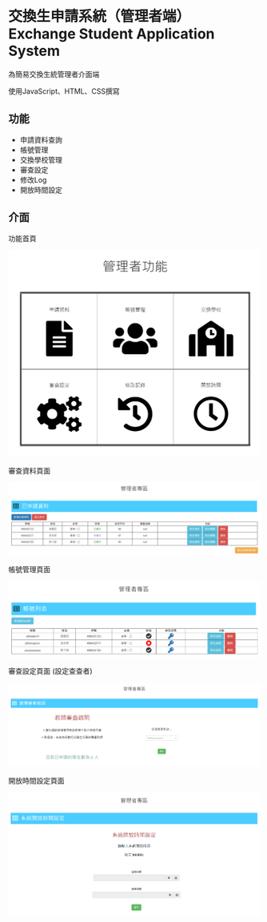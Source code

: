 # 交換生申請系統（管理者端） Exchange Student Application System

為簡易交換生統管理者介面端

使用JavaScript、HTML、CSS撰寫

## 功能

* 申請資料查詢
* 帳號管理
* 交換學校管理
* 審查設定
* 修改Log
* 開放時間設定


## 介面

功能首頁

<img src="images/readme_images/mainpage.png">

審查資料頁面

<img src="images/readme_images/datapage.png">

帳號管理頁面

<img src="images/readme_images/account_manage.png">

審查設定頁面 (設定查查者)

<img src="images/readme_images/tchoose.png">

開放時間設定頁面

<img src="images/readme_images/time.png">
